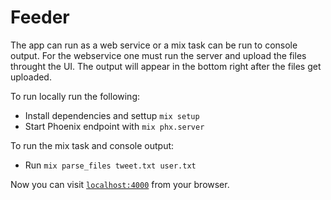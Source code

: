 # Feeder

The app can run as a web service or a mix task can be run to console output.
For the webservice one must run the server and upload the files throught the UI.
The output will appear in the bottom right after the files get uploaded.

To run locally run the following:

  * Install dependencies and settup `mix setup`
  * Start Phoenix endpoint with `mix phx.server`
  
  
To run the mix task and console output:

  * Run `mix parse_files tweet.txt user.txt`


Now you can visit [`localhost:4000`](http://localhost:4000) from your browser.

